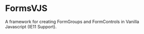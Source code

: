 # FormsVJS
A framework for creating FormGroups and FormControls in Vanilla Javascript (IE11 Support).
